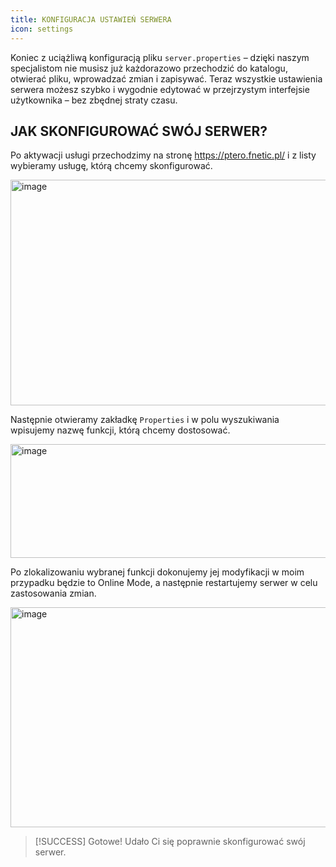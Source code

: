 ```yaml
---
title: KONFIGURACJA USTAWIEŃ SERWERA
icon: settings
---
```

Koniec z uciążliwą konfiguracją pliku ```server.properties``` – dzięki naszym specjalistom nie musisz już każdorazowo przechodzić do katalogu, otwierać pliku, wprowadzać zmian i zapisywać. Teraz wszystkie ustawienia serwera możesz szybko i wygodnie edytować w przejrzystym interfejsie użytkownika – bez zbędnej straty czasu.

## JAK SKONFIGUROWAĆ SWÓJ SERWER?
Po aktywacji usługi przechodzimy na stronę https://ptero.fnetic.pl/ i z listy wybieramy usługę, którą chcemy skonfigurować.

<img width="574" height="361" alt="image" src="https://github.com/user-attachments/assets/7849fe2f-4d00-465b-b2f2-40365675aa19" />

Następnie otwieramy zakładkę ```Properties``` i w polu wyszukiwania wpisujemy nazwę funkcji, którą chcemy dostosować.

<img width="1543" height="182" alt="image" src="https://github.com/user-attachments/assets/94ca2b6b-ed41-4b87-92f9-c119bc4273a2" />

Po zlokalizowaniu wybranej funkcji dokonujemy jej modyfikacji w moim przypadku będzie to Online Mode, a następnie restartujemy serwer w celu zastosowania zmian.

<img width="1601" height="352" alt="image" src="https://github.com/user-attachments/assets/51a03df4-ad92-422b-84e1-172f1d6e7ffd" />

> [!SUCCESS]
> Gotowe! Udało Ci się poprawnie skonfigurować swój serwer.
